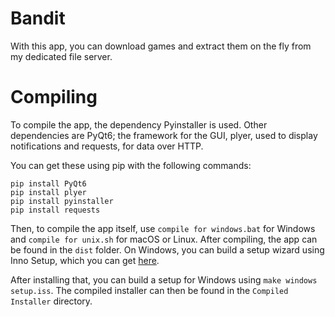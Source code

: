 # Bandit

With this app, you can download games and extract them on the fly from my dedicated file server.

# Compiling

To compile the app, the dependency Pyinstaller is used.
Other dependencies are PyQt6; the framework for the GUI, plyer, used to display notifications and requests, for data over HTTP.

You can get these using pip with the following commands:

```
pip install PyQt6
pip install plyer
pip install pyinstaller
pip install requests
```

Then, to compile the app itself, use `compile for windows.bat` for Windows and `compile for unix.sh` for macOS or Linux. After compiling, the app can be found in the `dist` folder. On Windows, you can build a setup wizard using Inno Setup, which you can get [here](https://jrsoftware.org/isinfo.php).

After installing that, you can build a setup for Windows using `make windows setup.iss`. The compiled installer can then be found in the `Compiled Installer` directory.